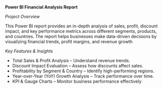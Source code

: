**Power BI Financial Analysis Report**

 *Project Overview*
 
This Power BI report provides an in-depth analysis of sales, profit, discount impact, 
and key performance metrics across different segments, products, and countries. 
The report helps businesses make data-driven decisions by visualizing financial trends, profit margins, and revenue growth

 *Key Features & Insights*
 
 * Total Sales & Profit Analysis – Understand revenue trends.
 * Discount Impact Evaluation – Assess how discounts affect sales.
 * Profitability by Segment & Country – Identify high-performing regions.
 * Year-over-Year (YoY) Growth Analysis – Track performance over time.
 * KPI & Gauge Charts – Monitor business performance effectively
